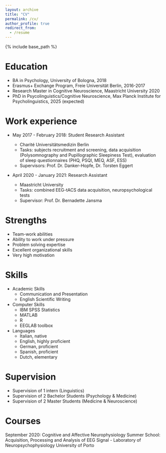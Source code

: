 ```yaml
---
layout: archive
title: "CV"
permalink: /cv/
author_profile: true
redirect_from:
  - /resume
---
```


{% include base_path %}

Education
======
* BA in Psychology, University of Bologna, 2018
* Erasmus+ Exchange Program, Freie Universität Berlin, 2016-2017
* Research Master in Cognitive Neuroscience, Maastricht University 2020
* PhD in Psycolinguistics/Cognitive Neuroscience, Max Planck Institute for Psycholinguistics, 2025 (expected)

Work experience
======
* May 2017 - February 2018: Student Research Assistant
  * Charité Universitätsmedizin Berlin
  * Tasks: subjects recruitment and screening, data acquisition (Polysomnography and Pupillographic Sleepiness Test), evaluation of sleep questionnaires (PHQ, PSQI, MEQ, ASF, ESS)
  * Supervisors: Prof. Dr. Danker-Hopfe, Dr. Torsten Eggert

* April 2020 - January 2021: Research Assistant
  * Maastricht University 
  * Tasks: combined EEG-tACS data acquisition, neuropsychological tests
  * Supervisor: Prof. Dr. Bernadette Jansma
 
Strengths 
======
* Team-work abilities
* Ability to work under pressure
* Problem solving expertise
* Excellent organizational skills
* Very high motivation 

Skills
======
* Academic Skills
  * Communication and Presentation
  * English Scientific Writing 
* Computer Skills
  * IBM SPSS Statistics
  * MATLAB
  * R
  * EEGLAB toolbox
* Languages 
  * Italian, native 
  * English, highly proficient
  * German, proficient
  * Spanish, proficient
  * Dutch, elementary  

Supervision
======
* Supervision of 1 intern (Linguistics)
* Supervision of 2 Bachelor Students (Psychology & Medicine)
* Supervision of 2 Master Students (Medicine & Neuroscience)

Courses 
======
September 2020: Cognitive and Affective Neurophysiology Summer School: Acquisition, Processing and Analysis of EEG Signal - Laboratory of Neuropsychophysiology University of Porto
